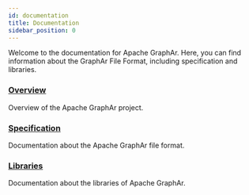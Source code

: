 ```yaml
---
id: documentation
title: Documentation
sidebar_position: 0
---
```



Welcome to the documentation for Apache GraphAr. Here, you can find information about the GraphAr File Format, including specification and libraries.

### [Overview](/docs/overview)

Overview of the Apache GraphAr project.

### [Specification](/docs/category/specification)

Documentation about the Apache GraphAr file format.

### [Libraries](/docs/category/libraries)

Documentation about the libraries of Apache GraphAr.
